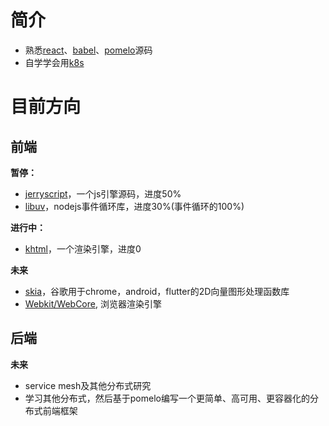 简介
========
 - 熟悉[react](https://github.com/cisen/blog/issues?q=is%3Aissue+is%3Aopen+label%3Areact)、[babel](https://github.com/cisen/blog/issues?q=is%3Aopen+is%3Aissue+label%3Ababel)、[pomelo](https://github.com/cisen/blog/issues/48)源码
 - 自学学会用[k8s](https://github.com/cisen/blog/issues?q=is%3Aissue+is%3Aopen+label%3Ak8s)
 
 # 目前方向
 ## 前端
 
 **暂停：**
- [jerryscript](https://github.com/cisen/blog/issues)，一个js引擎源码，进度50%
- [libuv](https://github.com/libuv/libuv)，nodejs事件循环库，进度30%(事件循环的100%)

 **进行中：**
 - [khtml](https://github.com/cisen/blog/issues/599)，一个渲染引擎，进度0

 **未来**
- [skia](https://github.com/google/skia)，谷歌用于chrome，android，flutter的2D向量图形处理函数库
- [Webkit/WebCore](https://github.com/WebKit/webkit/tree/master/Source/WebCore), 浏览器渲染引擎

 ## 后端
 
 **未来**
- service mesh及其他分布式研究
- 学习其他分布式，然后基于pomelo编写一个更简单、高可用、更容器化的分布式前端框架
